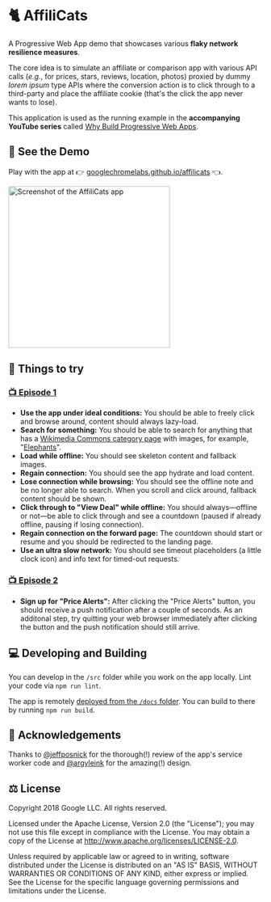 # 🐈 AffiliCats

A Progressive Web App demo that showcases various **flaky network resilience measures**.

The core idea is to simulate an affiliate or comparison app with various API calls
(*e.g.*, for prices, stars, reviews, location, photos) proxied by dummy *lorem ipsum* type APIs
where the conversion action is to click through to a third-party and place the affiliate cookie
(that's the click the app never wants to lose).

This application is used as the running example in the **accompanying YouTube series** called
[Why Build Progressive Web Apps](https://www.youtube.com/results?search_query=%22why+build+progressive+web+apps%22+%22thomas+steiner%22+%22Google+Chrome+Developers%22).

## 👀 See the Demo

Play with the app at
👉 [googlechromelabs.github.io/affilicats](https://googlechromelabs.github.io/affilicats/) 👈.

<img alt="Screenshot of the AffiliCats app" src="https://github.com/GoogleChromeLabs/affilicats/blob/master/assets/screenshot.png" width="320">

## 🔬 Things to try

### [📺 Episode 1](https://www.youtube.com/watch?v=4UK_TDTTWnQ)

- **Use the app under ideal conditions:**
  You should be able to freely click and browse around, content should always lazy-load.
- **Search for something:**
  You should be able to search for anything that has a [Wikimedia Commons category page](https://commons.wikimedia.org/wiki/Category:Topics) with images, for example, "[Elephants](https://commons.wikimedia.org/wiki/Category:Elephants)".
- **Load while offline:**
  You should see skeleton content and fallback images.
- **Regain connection:**
  You should see the app hydrate and load content.
- **Lose connection while browsing:**
  You should see the offline note and be no longer able to search. When you scroll and click around, fallback content should be shown.
- **Click through to "View Deal" while offline:**
  You should always—offline or not—be able to click through and see a countdown (paused if already offline, pausing if losing connection).
- **Regain connection on the forward page:**
  The countdown should start or resume and you should be redirected to the landing page.
- **Use an ultra slow network:**
  You should see timeout placeholders (a little clock icon) and info text for timed-out requests.

### [📺 Episode 2](https://www.youtube.com/watch?v=vRsVx8_94UQ)

- **Sign up for "Price Alerts":**
  After clicking the "Price Alerts" button, you should receive a push notification after a couple of seconds.
  As an additonal step, try quitting your web browser immediately after clicking the button
  and the push notification should still arrive. 

## 💻 Developing and Building

You can develop in the `/src` folder while you work on the app locally. Lint your code via `npm run lint`.

The app is remotely [deployed from the `/docs` folder](https://help.github.com/articles/configuring-a-publishing-source-for-github-pages/#publishing-your-github-pages-site-from-a-docs-folder-on-your-master-branch).
You can build to there by running `npm run build`.

## 🙏 Acknowledgements

Thanks to [@jeffposnick](https://github.com/jeffposnick) for the thorough(!) review of the app's service worker code
and [@argyleink](https://github.com/argyleink) for the amazing(!) design.

## ⚖️ License

Copyright 2018 Google LLC. All rights reserved.

Licensed under the Apache License, Version 2.0 (the "License"); you may not use this file except in compliance with the License. You may obtain a copy of the License at http://www.apache.org/licenses/LICENSE-2.0.

Unless required by applicable law or agreed to in writing, software distributed under the License is distributed on an "AS IS" BASIS, WITHOUT WARRANTIES OR CONDITIONS OF ANY KIND, either express or implied. See the License for the specific language governing permissions and limitations under the License.
